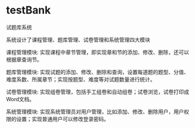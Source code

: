 # testBank
试题库系统

系统设计了课程管理、题库管理、试卷管理和系统管理四大模块

课程管理模块:
实现课程中章节管理，即实现章和节的添加、修改、删除，还可以根据章查询节。

题库管理模块:
实现试题的添加、修改、删除和查询，设置每道题的题型、分值、难度系数、所属章节；实现按题型、难度等对试题数量进行统计。

试卷管理模块:
实现组卷管理，包括手工组卷和自动组卷；试卷浏览，试卷打印成Word文档。

系统管理模块:
实现系统管理员对用户管理，比如添加、修改、删除用户，用户权限的设置；实现普通用户可以修改登录密码。
